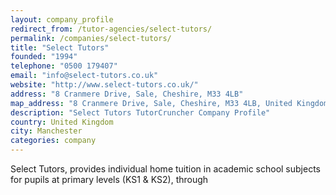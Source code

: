 ```yaml
---
layout: company_profile
redirect_from: /tutor-agencies/select-tutors/
permalink: /companies/select-tutors/
title: "Select Tutors"
founded: "1994"
telephone: "0500 179407"
email: "info@select-tutors.co.uk"
website: "http://www.select-tutors.co.uk/"
address: "8 Cranmere Drive, Sale, Cheshire, M33 4LB"
map_address: "8 Cranmere Drive, Sale, Cheshire, M33 4LB, United Kingdom"
description: "Select Tutors TutorCruncher Company Profile"
country: United Kingdom
city: Manchester
categories: company
---
```

Select Tutors, provides individual home tuition in academic school subjects for pupils at primary levels (KS1 & KS2),
through

